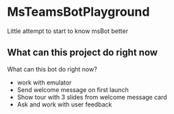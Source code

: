 # MsTeamsBotPlayground
Little attempt to start to know msBot better

## What can this project do right now

What can this bot do right now?
 * work with emulator
 * Send welcome message on first launch
 * Show tour with 3 slides from welcome message card
 * Ask and work with user feedback
